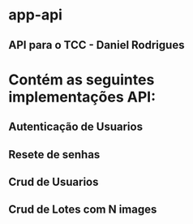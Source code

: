 # app-api
## API para o TCC - Daniel Rodrigues

# Contém as seguintes implementações API: 

## Autenticação de Usuarios

## Resete de senhas 

## Crud de Usuarios

## Crud de Lotes com N images 
